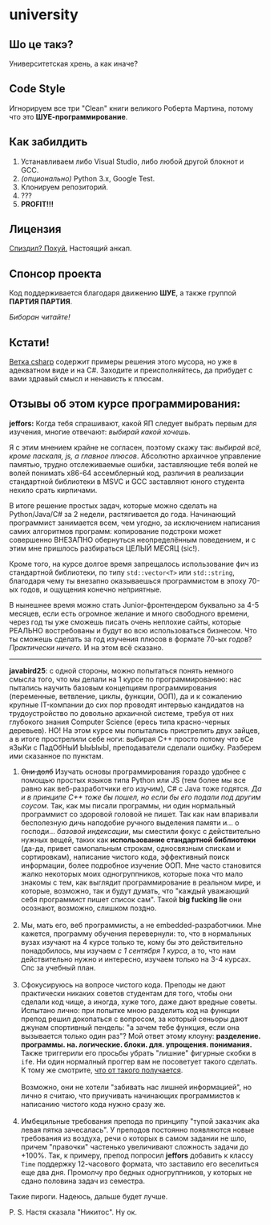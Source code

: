# university
## Шо це такэ?
Университетская хрень, а как иначе?

## Code Style
Игнорируем все три "Clean" книги великого Роберта Мартина, потому что это **ШУЕ-программирование**.

## Как забилдить
1. Устанавливаем либо Visual Studio, либо любой другой блокнот и GCC.
2. *(опционально)* Python 3.x, Google Test.
3. Клонируем репозиторий.
4. ???
5. **PROFIT!!!**

## Лицензия
[Спиздил? Похуй.](https://github.com/javabird25/university/blob/main/LICENSE)
Настоящий анкап.

## Спонсор проекта
Код поддерживается благодаря движению **ШУЕ**, а также группой **ПАРТИЯ ПАРТИЯ**.

*Биборан читайте!*

## Кстати!
[Ветка csharp](https://github.com/javabird25/university/tree/csharp) содержит примеры решения этого мусора, но уже в адекватном виде и на C#. Заходите и преисполняйтесь, да прибудет с вами здравый смысл и ненависть к плюсам.

## Отзывы об этом курсе программирования:
**jeffors:** Когда тебя спрашивают, какой ЯП следует выбрать первым для изучения, многие отвечают: *выбирай какой хочешь.*

Я с этим мнением крайне не согласен, поэтому скажу так: *выбирай всё, кроме паскаля, js, а главное плюсов*. Абсолютно архаичное управление памятью, трудно отслеживаемые ошибки, заставляющие тебя волей не волей понимать x86-64 ассемблерный код, различия в реализации стандартной библиотеки в MSVC и GCC заставляют юного студента нехило срать кирпичами. 

В итоге решение простых задач, которые можно сделать на Python/Java/C# за 2 недели, растягивается до года. Начинающий программист занимается всем, чем угодно, за исключением написания самих алгоритмов программ: копирование подстроки может совершенно ВНЕЗАПНО обернуться неопределённым поведением, и с этим мне пришлось разбираться ЦЕЛЫЙ МЕСЯЦ (sic!).

Кроме того, на курсе долгое время запрещалось использование фич из стандартной библиотеки, по типу `std::vector<T>` или `std::string`, благодаря чему ты внезапно оказываешься программистом в эпоху 70-ых годов, и ощущения конечно неприятные.

В нынешнее время можно стать Junior-фронтендером буквально за 4-5 месяцев, если есть огромное желание и много свободного времени, через год ты уже сможешь писать очень неплохие сайты, которые РЕАЛЬНО востребованы и будут во всю использоваться бизнесом. Что ты сможешь сделать за год изучения плюсов в формате 70-ых годов? *Практически ничего.* И на этом всё сказано.

----------

**javabird25**: с одной стороны, можно попытаться понять немного смысла того, что мы делали на 1 курсе по программированию: нас пытались научить базовым концепциям программирования (переменные, ветвление, циклы, функции, ООП), да и к сожалению крупные IT-компании до сих пор проводят интервью кандидатов на трудоустройство по довольно архаичной системе, требуя от них глубокого знания Computer Science (ересь типа красно-черных деревьев). НО! На этом курсе мы попытались пристрелить двух зайцев, а в итоге прострелили себе ноги: выбирая C++ просто потому что вСе яЗыКи с ПадОбНыИ ЫыЫыЫ, преподаватели сделали ошибку. Разберем ими сказанное по пунктам.

1. <s>Они долб</s> Изучать основы программирования гораздо удобнее с помощью простых языков типа Python или JS (тем более мы все равно как веб-разработчики его изучим), C# с Java тоже годятся. *Да и в принципе C++ тоже бы пошел, но если бы его подали под другим соусом*. Так, как мы писали программы, ни один нормальный программист со здоровой головой не пишет. Так как нам впаривали бесполезную дичь наподобие ручного выделения памяти и... о господи... *базовой индексации*, мы сместили фокус с действительно нужных вещей, таких как **использование стандартной библиотеки** (да-да, привет самопальным строкам, односвязным спискам и сортировкам), написание чистого кода, эффективный поиск информации, более подробное изучение ООП. Мне часто становится жалко некоторых моих одногруппников, которые пока что мало знакомы с тем, как выглядит программирование в реальном мире, и которые, возможно, так и будут думать, что "каждый уважающий себя программист пишет список сам". Такой **big fucking lie** они осознают, возможно, слишком поздно.<br><br>
2. Мы, мать его, веб программисты, а не embedded-разработчики. Мне кажется, программу обучения перевернули: то, что в нормальных вузах изучают на 4 курсе только те, кому бы это действительно понадобилось, мы изучаем *с 1 сентября 1 курса*, а то, что нам действительно нужно и интересно, изучаем только на 3-4 курсах. Спс за учебный план.<br><br>
3. Сфокусируюсь на вопросе чистого кода. Преподы не дают практически никаких советов студентам для того, чтобы они сделали код чище, а иногда, хуже того, даже дают вредные советы. Испытано лично: при попытке мною разделить код на функции препод решил докопаться с вопросом, за который сеньоры дают джунам спортивный пендель: "а зачем тебе функция, если она вызывается только один раз"? Мой ответ этому клоуну: **разделение. программы. на. логические. блоки. для. упрощения. понимания.**<br>Также триггерили его просьбы убрать "лишние" фигурные скобки в `if`е. Ни один нормалный проггер вам не посоветует такого сделать. К тому же смотрите, [что от такого получается](https://3dnews.ru/809016).<br><br>Возможно, они не хотели "забивать нас лишней информацией", но лично я считаю, что приучивать начинающих программистов к написанию чистого кода нужно сразу же.<br><br>
4. Имбецильные требования препода по принципу "тупой заказчик aka левая пятка зачесалась". У преподов постоянно появляются новые требования из воздуха, речи о которых в самом задании не шло, причем "правочки" частенько увеличивают сложность задачи до +100%. Так, к примеру, препод попросил **jeffors** добавить к классу `Time` поддержку 12-часового формата, что заставило его веселиться еще два дня. Промолчу про бедных одногруппников, у которых не сдано половина задач из семестра.

Такие пироги. Надеюсь, дальше будет лучше.

P. S. Настя сказала "Никитос". Ну ок.
